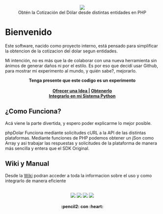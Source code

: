 
<p align="center">
<img src="https://raw.githubusercontent.com/gusgeek/phpDolar/main/phpdolar.png">
  <br>
  Obtén la Cotización del Dólar desde distintas entidades en PHP
</p>

# Bienvenido
Este software, nacido como proyecto interno, está pensado para simplificar la obtencion de la cotizacion del dolar segun entidades.

Mi intención, no es más que la de colaborar con una nueva herramienta sin ánimos de generar daños ni por el estilo. Es por eso que decidí usar Github, para mostrar mi experimento al mundo, y quién sabe?, mejorarlo.

  <p align="center">
  <strong>Tenga presente que este codigo es un experimento</strong>
  <br><br>
    <strong>
      <a href="https://github.com/gusgeek/phpDolar/issues/new"> Ofrecer una Idea </a> | 
      <a href="https://github.com/gusgeek/phpDolar/releases/latest"> Obtenerlo </a>
      <br> 
      <a href="https://github.com/gusgeek/pyDolar-lib"> Integrarlo en mi Sistema Python  </a>
    </strong>
  </p>

## ¿Como Funciona?

Acá viene la parte divertida, y espero poder explicarme lo mejor posible.

phpDolar Funciona mediante solicitudes cURL a la API de las distintas plataformas. Mediante funciones de PHP podemos obtener un jSon como Array y asi trabajar las respuestas y solicitudes de la plataforma de manera más sencilla y entera que el SDK Original.

## Wiki y Manual
Desde la [Wiki](https://github.com/gusgeek/phpDolar/wiki) podran acceder a toda la informacion sobre el uso y como integrarlo de manera eficiente
<br><br>
<p align="center">
    <img src="https://img.shields.io/github/downloads/gusgeek/phpDolar/total">  
    <img src="https://img.shields.io/github/v/release/gusgeek/phpDolar">  
    <img src="https://img.shields.io/github/release-date/gusgeek/phpDolar">  
    <img src="https://img.shields.io/github/languages/code-size/gusgeek/phpDolar">
  <br><br>
  <strong>:pencil2: con :heart:</strong>
</p>


